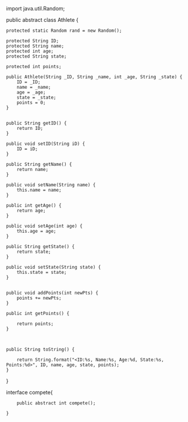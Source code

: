 
import java.util.Random;

public abstract class Athlete {
	
	protected static Random rand = new Random(); 
	
	protected String ID;
	protected String name;
	protected int age;
	protected String state;
	
	protected int points;
	
	public Athlete(String _ID, String _name, int _age, String _state) {
		ID = _ID;
		name = _name;
		age = _age;
		state = _state;
		points = 0;
	}

	
	public String getID() {
		return ID;
	}

	public void setID(String iD) {
		ID = iD;
	}

	public String getName() {
		return name;
	}

	public void setName(String name) {
		this.name = name;
	}

	public int getAge() {
		return age;
	}

	public void setAge(int age) {
		this.age = age;
	}

	public String getState() {
		return state;
	}

	public void setState(String state) {
		this.state = state;
	}
	
	
	public void addPoints(int newPts) {
		points += newPts;
	}
	
	public int getPoints() {
		
		return points;
	}
	
	
	
	public String toString() {
		
		return String.format("<ID:%s, Name:%s, Age:%d, State:%s, Points:%d>", ID, name, age, state, points);
	}
}

   interface compete{
    	
    	public abstract int compete();
    	
    }
